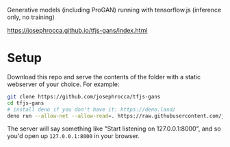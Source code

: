 Generative models (including ProGAN) running with tensorflow.js (inference only, no training)

https://josephrocca.github.io/tfjs-gans/index.html

# Setup

Download this repo and serve the contents of the folder with a static webserver of your choice. For example:

```sh
git clone https://github.com/josephrocca/tfjs-gans
cd tfjs-gans
# install deno if you don't have it: https://deno.land/
deno run --allow-net --allow-read=. https://raw.githubusercontent.com/josephrocca/denoSimpleStatic/master/main.ts
```

The server will say something like "Start listening on 127.0.0.1:8000", and so you'd open up `127.0.0.1:8000` in your browser.
